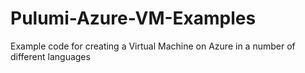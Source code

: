 # Pulumi-Azure-VM-Examples
Example code for creating a Virtual Machine on Azure in a number of different languages
